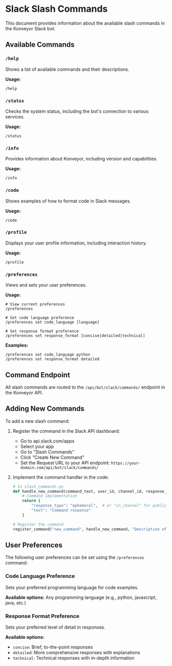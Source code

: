 # Slack Slash Commands

This document provides information about the available slash commands in the Konveyor Slack bot.

## Available Commands

### `/help`
Shows a list of available commands and their descriptions.

**Usage:**
```
/help
```

### `/status`
Checks the system status, including the bot's connection to various services.

**Usage:**
```
/status
```

### `/info`
Provides information about Konveyor, including version and capabilities.

**Usage:**
```
/info
```

### `/code`
Shows examples of how to format code in Slack messages.

**Usage:**
```
/code
```

### `/profile`
Displays your user profile information, including interaction history.

**Usage:**
```
/profile
```

### `/preferences`
Views and sets your user preferences.

**Usage:**
```
# View current preferences
/preferences

# Set code language preference
/preferences set code_language [language]

# Set response format preference
/preferences set response_format [concise|detailed|technical]
```

**Examples:**
```
/preferences set code_language python
/preferences set response_format detailed
```

## Command Endpoint

All slash commands are routed to the `/api/bot/slack/commands/` endpoint in the Konveyor API.

## Adding New Commands

To add a new slash command:

1. Register the command in the Slack API dashboard:
   - Go to api.slack.com/apps
   - Select your app
   - Go to "Slash Commands"
   - Click "Create New Command"
   - Set the Request URL to your API endpoint: `https://your-domain.com/api/bot/slack/commands/`

2. Implement the command handler in the code:
   ```python
   # In slash_commands.py
   def handle_new_command(command_text, user_id, channel_id, response_url):
       # Command implementation
       return {
           "response_type": "ephemeral",  # or "in_channel" for public responses
           "text": "Command response"
       }
   
   # Register the command
   register_command("new_command", handle_new_command, "Description of the new command")
   ```

## User Preferences

The following user preferences can be set using the `/preferences` command:

### Code Language Preference
Sets your preferred programming language for code examples.

**Available options:** Any programming language (e.g., python, javascript, java, etc.)

### Response Format Preference
Sets your preferred level of detail in responses.

**Available options:**
- `concise`: Brief, to-the-point responses
- `detailed`: More comprehensive responses with explanations
- `technical`: Technical responses with in-depth information

